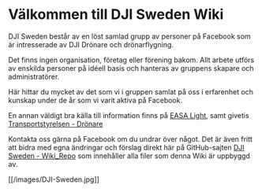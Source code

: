 # Välkommen till DJI Sweden Wiki

DJI Sweden består av en löst samlad grupp av personer på Facebook som är intresserade av DJI Drönare och drönarflygning.

Det finns ingen organisation, företag eller förening bakom. Allt arbete utförs av enskilda personer på idéell basis och hanteras av gruppens skapare och administratörer.

Här hittar du mycket av det som vi i gruppen samlat på oss i erfarenhet och kunskap under de år som vi varit aktiva på Facebook.

En annan väldigt bra källa till information finns på [EASA Light](https://www.easa.europa.eu/sv/light/topics/drones), samt givetis [Transportstyrelsen - Drönare](https://www.transportstyrelsen.se/dronare)

Kontakta oss gärna på Facebook om du undrar över något. Det är även fritt att bidra med egna ändringar och förslag direkt här på GitHub-sajten [DJI Sweden - Wiki_Repo](https://github.com/DJI-Sweden/wiki_repo) som innehåller alla filer som denna Wiki är uppbyggd av.

[[/images/DJI-Sweden.jpg]]
